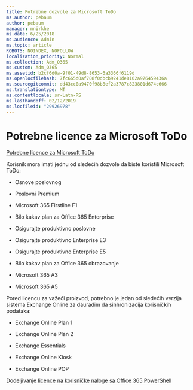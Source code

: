 ```yaml
---
title: Potrebne dozvole za Microsoft ToDo
ms.author: pebaum
author: pebaum
manager: mnirkhe
ms.date: 6/25/2018
ms.audience: Admin
ms.topic: article
ROBOTS: NOINDEX, NOFOLLOW
localization_priority: Normal
ms.collection: Adm_O365
ms.custom: Adm_O365
ms.assetid: b2cf6d0a-9f01-49d8-8653-6a3366f6119d
ms.openlocfilehash: 7fc665d0af708f0dbcb9241de8102a976459436a
ms.sourcegitcommit: dd43cc0a9470f98b8ef2a3787c823801d674c666
ms.translationtype: MT
ms.contentlocale: sr-Latn-RS
ms.lasthandoff: 02/12/2019
ms.locfileid: "29926978"
---
```

# <a name="required-licenses-for-microsoft-todo"></a>Potrebne licence za Microsoft ToDo

[Potrebne licence za Microsoft ToDo](https://support.office.com/article/381e9d1b-c500-49b5-973e-890fd86528d7.aspx)
  
Korisnik mora imati jednu od sledećih dozvole da biste koristili Microsoft ToDo:
  
- Osnove poslovnog
    
- Poslovni Premium
    
- Microsoft 365 Firstline F1
    
- Bilo kakav plan za Office 365 Enterprise
    
- Osigurajte produktivno poslovne
    
- Osigurajte produktivno Enterprise E3
    
- Osigurajte produktivno Enterprise E5
    
- Bilo kakav plan za Office 365 obrazovanje
    
- Microsoft 365 A3
    
- Microsoft 365 A5
    
Pored licencu za važeći proizvod, potrebno je jedan od sledećih verzija sistema Exchange Online za dauradim da sinhronizacija korisničkih podataka: 
  
- Exchange Online Plan 1
    
- Exchange Online Plan 2
    
- Exchange Essentials
    
- Exchange Online Kiosk
    
- Exchange Online POP
    
[Dodeljivanje licence na korisničke naloge sa Office 365 PowerShell](https://docs.microsoft.com/office365/enterprise/powershell/assign-licenses-to-user-accounts-with-office-365-powershell )
  

